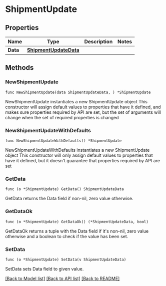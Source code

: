 # ShipmentUpdate

## Properties

Name | Type | Description | Notes
------------ | ------------- | ------------- | -------------
**Data** | [**ShipmentUpdateData**](ShipmentUpdateData.md) |  | 

## Methods

### NewShipmentUpdate

`func NewShipmentUpdate(data ShipmentUpdateData, ) *ShipmentUpdate`

NewShipmentUpdate instantiates a new ShipmentUpdate object
This constructor will assign default values to properties that have it defined,
and makes sure properties required by API are set, but the set of arguments
will change when the set of required properties is changed

### NewShipmentUpdateWithDefaults

`func NewShipmentUpdateWithDefaults() *ShipmentUpdate`

NewShipmentUpdateWithDefaults instantiates a new ShipmentUpdate object
This constructor will only assign default values to properties that have it defined,
but it doesn't guarantee that properties required by API are set

### GetData

`func (o *ShipmentUpdate) GetData() ShipmentUpdateData`

GetData returns the Data field if non-nil, zero value otherwise.

### GetDataOk

`func (o *ShipmentUpdate) GetDataOk() (*ShipmentUpdateData, bool)`

GetDataOk returns a tuple with the Data field if it's non-nil, zero value otherwise
and a boolean to check if the value has been set.

### SetData

`func (o *ShipmentUpdate) SetData(v ShipmentUpdateData)`

SetData sets Data field to given value.



[[Back to Model list]](../README.md#documentation-for-models) [[Back to API list]](../README.md#documentation-for-api-endpoints) [[Back to README]](../README.md)


